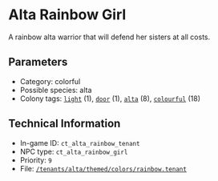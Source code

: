 # Alta Rainbow Girl

A rainbow alta warrior that will defend her sisters at all costs.

## Parameters

- Category: colorful
- Possible species: alta
- Colony tags: [`light`](https://ceterai.github.io/MyEnternia/Wiki/Tags/Light) (1), [`door`](https://ceterai.github.io/MyEnternia/Wiki/Tags/Door) (1), [`alta`](https://ceterai.github.io/MyEnternia/Wiki/Tags/Alta) (8), [`colourful`](https://ceterai.github.io/MyEnternia/Wiki/Tags/Colourful) (18)

## Technical Information

- In-game ID: `ct_alta_rainbow_tenant`
- NPC type: `ct_alta_rainbow_girl`
- Priority: `9`
- File: [`/tenants/alta/themed/colors/rainbow.tenant`](https://github.com/Ceterai/Enternia/blob/main/tenants/alta/themed/colors/rainbow.tenant)
